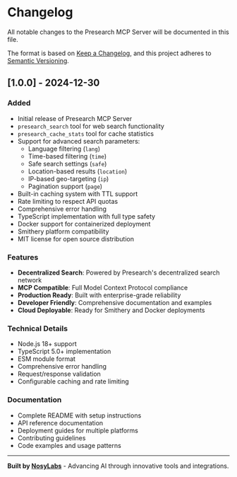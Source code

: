 # Changelog

All notable changes to the Presearch MCP Server will be documented in this file.

The format is based on [Keep a Changelog](https://keepachangelog.com/en/1.0.0/),
and this project adheres to [Semantic Versioning](https://semver.org/spec/v2.0.0.html).

## [1.0.0] - 2024-12-30

### Added
- Initial release of Presearch MCP Server
- `presearch_search` tool for web search functionality
- `presearch_cache_stats` tool for cache statistics
- Support for advanced search parameters:
  - Language filtering (`lang`)
  - Time-based filtering (`time`)
  - Safe search settings (`safe`)
  - Location-based results (`location`)
  - IP-based geo-targeting (`ip`)
  - Pagination support (`page`)
- Built-in caching system with TTL support
- Rate limiting to respect API quotas
- Comprehensive error handling
- TypeScript implementation with full type safety
- Docker support for containerized deployment
- Smithery platform compatibility
- MIT license for open source distribution

### Features
- **Decentralized Search**: Powered by Presearch's decentralized search network
- **MCP Compatible**: Full Model Context Protocol compliance
- **Production Ready**: Built with enterprise-grade reliability
- **Developer Friendly**: Comprehensive documentation and examples
- **Cloud Deployable**: Ready for Smithery and Docker deployments

### Technical Details
- Node.js 18+ support
- TypeScript 5.0+ implementation
- ESM module format
- Comprehensive error handling
- Request/response validation
- Configurable caching and rate limiting

### Documentation
- Complete README with setup instructions
- API reference documentation
- Deployment guides for multiple platforms
- Contributing guidelines
- Code examples and usage patterns

---

**Built by [NosyLabs](https://nosylabs.com)** - Advancing AI through innovative tools and integrations.